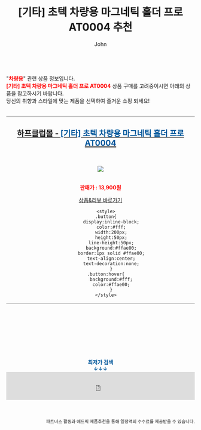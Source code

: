 ﻿---
layout: post
title:  "[기타] 초텍 차량용 마그네틱 홀더 프로 AT0004 추천"
author: John
categories: [ 차량용 ]
tags: [ 차량용 반도체, 차량용 lpg가격, 차량용 방향제, 차량용 핸드폰 거치대, 차량용품, 차량용 청소기, 차량용 냉장고, 차량용 공기청정기, 차량용 인버터, 차량용 방향제 순위 ]
image: https://shopping-phinf.pstatic.net/main_3277407/32774074393.jpg 
description: "[기타] 초텍 차량용 마그네틱 홀더 프로 AT0004 추천 관련 상품으로 가장 고객 선호도가 높은 제품입니다."
toc: true
toc_sticky: true
---

<br>
"<b><font color='#ff0000'>차량용</font></b>" 관련 상품 정보입니다.
<br>
<b><font color='#ff0000'>[기타] 초텍 차량용 마그네틱 홀더 프로 AT0004</font></b> 상품 구매를 고려중이시면 아래의 상품을 참고하시기 바랍니다.
<br>
당신의 취향과 스타일에 맞는 제품을 선택하여 즐거운 쇼핑 되세요!
<br><br>
<hr>
<p>
    
<center><h2><a href="https://nico.kr/nJJE74" target="_blank"><b>하프클럽몰 - <font color='#01579B'>[기타] 초텍 차량용 마그네틱 홀더 프로 AT0004</font></b></a></h2><br>

<a href="https://nico.kr/nJJE74" target="_blank"><img src="https://shopping-phinf.pstatic.net/main_3277407/32774074393.jpg"></a><br><br>

<b><font color='#ff0000'>판매가 : 13,900원 </font></b><br>

<a href="https://nico.kr/nJJE74" target="_blank" class="button">상품&리뷰 바로가기</a><p>

        <style>
        .button{
            display:inline-block;
            color:#fff;
            width:200px;
            height:50px;
            line-height:50px;
            background:#ffae00;
            border:1px solid #ffae00;
            text-align:center;
            text-decoration:none;
            }
        .button:hover{
            background:#fff;
            color:#ffae00;
            }
        </style>

<hr>

<br><br><br><br><br><br><br>
<center><b><font color='#01579B' size='medium'>최저가 검색<br>
↓↓↓</font></b></center>
<center><iframe src="https://coupa.ng/b1Tbjx" width="100%" height="75" frameborder="0" scrolling="no" referrerpolicy="unsafe-url"></iframe></center>
<br><br>
<p>
<small>
    <div align="right">파트너스 활동과 애드픽 제품추천을 통해 일정액의 수수료를 제공받을 수 있습니다.</div>
</small>
</p>
